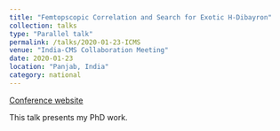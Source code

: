 ```yaml
---
title: "Femtopscopic Correlation and Search for Exotic H-Dibayron"
collection: talks
type: "Parallel talk"
permalink: /talks/2020-01-23-ICMS
venue: "India-CMS Collaboration Meeting"
date: 2020-01-23
location: "Panjab, India"
category: national
---
```

[Conference website](https://indico.cern.ch/event/869890/contributions/3718734/)

This talk presents my PhD work.
